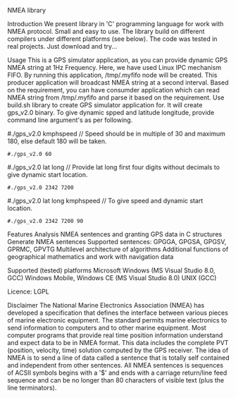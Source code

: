 NMEA library

Introduction
We present library in 'C' programming language for work with NMEA protocol. Small and easy to use. The library build on different compilers under different platforms (see below). The code was tested in real projects. Just download and try...

Usage
This is a GPS simulator application, as you can provide dynamic GPS NMEA string at 1Hz Frequency.
Here, we have used Linux IPC mechanism FIFO. By running this application, /tmp/.myfifo node will be created. 
This producer application will broadcast NMEA string at a second interval. Based on the requirement, you can have consumder application which can read NMEA string from /tmp/.myfifo and parse it based on the requirement. 
Use build.sh library to create GPS simulator application for. It will create gps_v2.0 binary.
To give dynamic spped and latitude longitude, provide command line argument's as per following.

#./gps_v2.0 kmphspeed				// Speed should be in multiple of 30 and maximum 180, else default 180 will be taken.

	#./gps_v2.0 60

#./gps_v2.0 lat long				// Provide lat long first four digits without decimals to give dynamic start location.

	#./gps_v2.0 2342 7200
	
#./gps_v2.0 lat long kmphspeed			// To give speed and dynamic start location.

	#./gps_v2.0 2342 7200 90
	
Features
Analysis NMEA sentences and granting GPS data in C structures
Generate NMEA sentences
Supported sentences: GPGGA, GPGSA, GPGSV, GPRMC, GPVTG
Multilevel architecture of algorithms
Additional functions of geographical mathematics and work with navigation data

Supported (tested) platforms
Microsoft Windows (MS Visual Studio 8.0, GCC)
Windows Mobile, Windows CE (MS Visual Studio 8.0)
UNIX (GCC)

Licence: LGPL

Disclaimer
The National Marine Electronics Association (NMEA) has developed a specification that defines the interface between various pieces of marine electronic equipment. The standard permits marine electronics to send information to computers and to other marine equipment. Most computer programs that provide real time position information understand and expect data to be in NMEA format. This data includes the complete PVT (position, velocity, time) solution computed by the GPS receiver. The idea of NMEA is to send a line of data called a sentence that is totally self contained and independent from other sentences. All NMEA sentences is sequences of ACSII symbols begins with a '$' and ends with a carriage return/line feed sequence and can be no longer than 80 characters of visible text (plus the line terminators).
